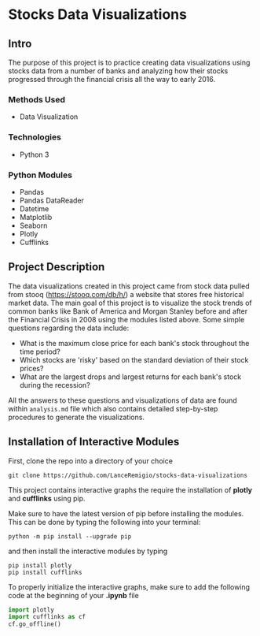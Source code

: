 # Stocks Data Visualizations

## Intro

The purpose of this project is to practice creating data visualizations using stocks data from a number of banks and analyzing how their stocks progressed through the financial crisis all the way to early 2016.

### Methods Used

- Data Visualization

### Technologies

- Python 3

### Python Modules

- Pandas
- Pandas DataReader
- Datetime
- Matplotlib
- Seaborn
- Plotly
- Cufflinks

## Project Description

The data visualizations created in this project came from stock data pulled from stooq (https://stooq.com/db/h/) a website that stores free historical market data. The main goal of this project is to visualize the stock trends of common banks like Bank of America and Morgan Stanley before and after the Financial Crisis in 2008 using the modules listed above. Some simple questions regarding the data include:

- What is the maximum close price for each bank's stock throughout the time period?
- Which stocks are 'risky' based on the standard deviation of their stock prices?
- What are the largest drops and largest returns for each bank's stock during the recession?

All the answers to these questions and visualizations of data are found within `analysis.md` file which also contains detailed step-by-step procedures to generate the visualizations.

## Installation of Interactive Modules 
First, clone the repo into a directory of your choice
````
git clone https://github.com/LanceRemigio/stocks-data-visualizations
````

This project contains interactive graphs the require the installation of **plotly** and  **cufflinks**  using pip.

Make sure to have the latest version of pip before installing the modules. This can be done by typing the following into your terminal:
````
python -m pip install --upgrade pip
````
and then install the interactive modules by typing
````
pip install plotly 
pip install cufflinks
````
To properly initialize the interactive graphs, make sure to add the following code at the beginning of your **.ipynb** file
````python
import plotly
import cufflinks as cf
cf.go_offline()
````


